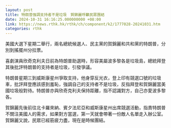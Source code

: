 ```yaml
---
layout: post
title: 特朗普強調支持者不是垃圾　賀錦麗呼籲民眾團結
date: 2024-10-31 16:16:25.000000000 +08:00
link: https://news.rthk.hk/rthk/ch/component/k2/1777028-20241031.htm
categories: rthk
---
```


美國大選下星期二舉行，兩名總統候選人、民主黨的賀錦麗和共和黨的特朗普，分別到搖擺州分拉票。

喜劇演員欣奇克利夫日前為特朗普助選時，形容美屬波多黎各是垃圾島，總統拜登其後批評特朗普的支持者是垃圾，引發爭議。

特朗普星期三到威斯康星州爭取支持，他身穿反光衣，登上印有競選口號的垃圾車，批評拜登應該感到羞恥，強調自己的支持者不是垃圾，反指拜登和賀錦麗當美國垃圾般對待。特朗普亦與欣奇克利夫保持距離，指不認識對方，自己亦愛波多黎各。

賀錦麗先後前往北卡羅來納、賓夕法尼亞和威斯康星州出席競選活動，指責特朗普不關注美國人的需求，如果對方當選，第一天就會帶著一份敵人名單走入辦公室。賀錦麗又說，民眾已經筋疲力盡，現在是時候團結。

